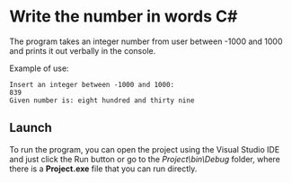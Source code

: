 # Write the number in words C#

The program takes an integer number from user between -1000 and 1000 and prints it out verbally in the console.

Example of use:
```terminal
Insert an integer between -1000 and 1000:
839
Given number is: eight hundred and thirty nine
```

## Launch

To run the program, you can open the project using the Visual Studio IDE and just click the Run button or go to the *Project\bin\Debug* folder, where there is a **Project.exe** file that you can run directly.
